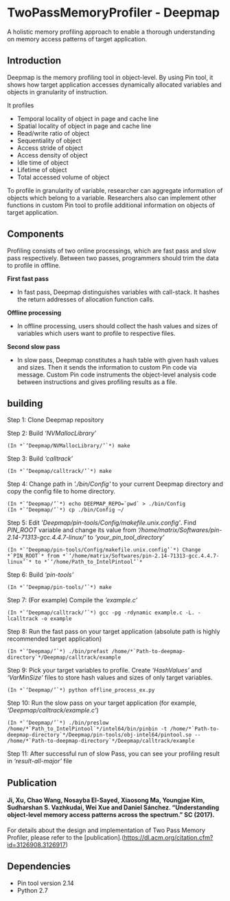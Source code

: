 __TwoPassMemoryProfiler - Deepmap__
====================================
A holistic memory profiling approach to enable a thorough understanding on memory access patterns of target application. 


Introduction
-------------
Deepmap is the memory profiling tool in object-level. By using Pin tool, it shows how target application accesses dynamically allocated variables and objects in granularity of instruction.

It profiles
 - Temporal locality of object in page and cache line
 - Spatial locality of object in page and cache line
 - Read/write ratio of object
 - Sequentiality of object
 - Access stride of object
 - Access density of object
 - Idle time of object
 - Lifetime of object
 - Total accessed volume of object

To profile in granularity of variable, researcher can aggregate information of objects which belong to a variable.
Researchers also can implement other functions in custom Pin tool to profile additional information on objects of target application.


Components
-----------
Profiling consists of two online processings, which are fast pass and slow pass respectively. Between two passes, programmers should trim the data to profile in offline.

__First fast pass__
- In fast pass, Deepmap distinguishes variables with call-stack. It hashes the return addresses of allocation function calls.

__Offline processing__
- In offline processing, users should collect the hash values and sizes of variables which users want to profile to respective files.

__Second slow pass__
- In slow pass, Deepmap constitutes a hash table with given hash values and sizes. Then it sends the information to custom Pin code via message. Custom Pin code instruments the object-level analysis code between instructions and gives profiling results as a file.


building
---------

Step 1: Clone Deepmap repository

Step 2: Build *‘NVMallocLibrary’*

    (In *`‘Deepmap/NVMallocLibrary/’`*) make

Step 3: Build *‘calltrack’*

    (In *`‘Deepmap/calltrack/’`*) make

Step 4: Change path in *'./bin/Config'* to your current Deepmap directory and copy the config file to home directory.

    (In *`‘Deepmap/’`*) echo DEEPMAP_REPO=`pwd` > ./bin/Config
    (In *`‘Deepmap/’`*) cp ./bin/Config ~/

Step 5: Edit *'Deepmap/pin-tools/Config/makefile.unix.config'*. Find *PIN_ROOT* variable and change its value from *‘/home/matrix/Softwares/pin-2.14-71313-gcc.4.4.7-linux/’* to *‘your_pin_tool_directory’*

    (In *`‘Deepmap/pin-tools/Config/makefile.unix.config’`*) Change *`PIN_ROOT`* from *`‘/home/matrix/Softwares/pin-2.14-71313-gcc.4.4.7-linux’`* to *`‘/home/Path_to_IntelPintool’`*

Step 6: Build *‘pin-tools’*

    (In *`‘Deepmap/pin-tools/’`*) make

Step 7: (For example) Compile the *‘example.c’*

    (In *`‘Deepmap/calltrack/’`*) gcc -pg -rdynamic example.c -L. -lcalltrack -o example

Step 8: Run the fast pass on your target application (absolute path is highly recommended target application)

    (In *`‘Deepmap/’`*) ./bin/prefast /home/*`Path-to-deepmap-directory`*/Deepmap/calltrack/example

Step 9: Pick your target variables to profile. Create *‘HashValues’* and *‘VarMinSize’* files to store hash values and sizes of 
only target variables.

    (In *`‘Deepmap/’`*) python offline_process_ex.py

Step 10: Run the slow pass on your target application (for example, *‘Deepmap/calltrack/example.c’*)

    (In *`‘Deepmap/’`*) ./bin/preslow /home/*`Path_to_IntelPintool`*/intel64/bin/pinbin -t /home/*`Path-to-deepmap-directory`*/Deepmap/pin-tools/obj-intel64/pintool.so -- /home/*`Path-to-deepmap-directory`*/Deepmap/calltrack/example

Step 11: After successful run of slow Pass, you can see your profiling result in *‘result-all-major’* file


Publication
------------
#### Ji, Xu, Chao Wang, Nosayba El-Sayed, Xiaosong Ma, Youngjae Kim, Sudharshan S. Vazhkudai, Wei Xue and Daniel Sánchez. “Understanding object-level memory access patterns across the spectrum.” SC (2017).
For details about the design and implementation of Two Pass Memory Profiler, please refer to the [publication].(https://dl.acm.org/citation.cfm?id=3126908.3126917)


Dependencies
-------------

  - Pin tool version 2.14
  - Python 2.7

